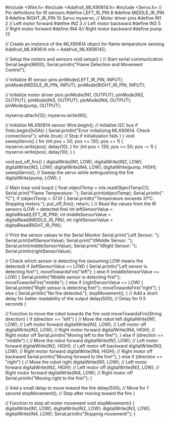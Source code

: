 #include <Wire.h>
#include <Adafruit_MLX90614.h>
#include <Servo.h>
// Pin definitions for IR sensors
#define LEFT_IR_PIN 8
#define MIDDLE_IR_PIN 9
#define RIGHT_IR_PIN 10
Servo myservo;
// Motor driver pins
#define IN1 2 // Left motor forward
#define IN2 3 // Left motor backward
#define IN3 5 // Right motor forward
#define IN4 4// Right motor backward
#define pump 13

// Create an instance of the MLX90614 object for flame temperature sensing
Adafruit_MLX90614 mlx = Adafruit_MLX90614();

// Setup the motors and sensors
void setup() {
  // Start serial communication
  Serial.begin(9600);
  Serial.println("Flame Detection and Movement Control");

  // Initialize IR sensor pins
  pinMode(LEFT_IR_PIN, INPUT);
  pinMode(MIDDLE_IR_PIN, INPUT);
  pinMode(RIGHT_IR_PIN, INPUT);

  // Initialize motor driver pins
  pinMode(IN1, OUTPUT);
  pinMode(IN2, OUTPUT);
  pinMode(IN3, OUTPUT);
  pinMode(IN4, OUTPUT);
  pinMode(pump, OUTPUT);

  myservo.attach(12);
  myservo.write(90);

  // Initialize MLX90614 sensor
  Wire.begin();  // Initialize I2C bus
  if (!mlx.begin(0x5A)) {
    Serial.println("Error initializing MLX90614. Check connections!");
    while (true); // Stop if initialization fails
  }
}
void sweepServo() {
  for (int pos = 50; pos <= 130; pos += 1) {
    myservo.write(pos);
    delay(10);
  }
  for (int pos = 130; pos >= 50; pos -= 1) {
    myservo.write(pos);
    delay(10);
  }
}

void put_off_fire() {
  digitalWrite(IN1, LOW);
  digitalWrite(IN2, LOW);
  digitalWrite(IN3, LOW);
  digitalWrite(IN4, LOW);
  digitalWrite(pump, HIGH);
  sweepServo();  // Sweep the servo while extinguishing the fire
  digitalWrite(pump, LOW);
}

// Main loop
void loop() {
  float objectTemp = mlx.readObjectTempC();
  Serial.print("Flame Temperature: ");
  Serial.print(objectTemp);
  Serial.println(" °C");
  if (objectTemp > 37.0) {
    Serial.println("Temperature exceeds 31°C. Stopping motors.");
    put_off_fire();
    return;
  }
  // Read the values from the IR sensors (LOW = detected fire)
  int leftSensorValue = digitalRead(LEFT_IR_PIN);
  int middleSensorValue = digitalRead(MIDDLE_IR_PIN);
  int rightSensorValue = digitalRead(RIGHT_IR_PIN);

  // Print the sensor values to the Serial Monitor
  Serial.print("Left Sensor: ");
  Serial.print(leftSensorValue);
  Serial.print("\tMiddle Sensor: ");
  Serial.print(middleSensorValue);
  Serial.print("\tRight Sensor: ");
  Serial.println(rightSensorValue);

  // Check which sensor is detecting fire (assuming LOW means fire detected)
  if (leftSensorValue == LOW) {
    Serial.println("Left sensor is detecting fire!");
    moveTowardsFire("left");
  }
  else if (middleSensorValue == LOW) {
    Serial.println("Middle sensor is detecting fire!");
    moveTowardsFire("middle");
  }
  else if (rightSensorValue == LOW) {
    Serial.println("Right sensor is detecting fire!");
    moveTowardsFire("right");
  }
  else {
    Serial.println("No fire detected.");
    stopMovement();
  }
  // Add a short delay for better readability of the output
  delay(500);  // Delay for 0.5 seconds
}

// Function to move the robot towards the fire
void moveTowardsFire(String direction) {
  if (direction == "left") {
    // Move the robot left
    digitalWrite(IN1, LOW); // Left motor forward
    digitalWrite(IN2, LOW);  // Left motor off
    digitalWrite(IN3, LOW); // Right motor forward
    digitalWrite(IN4, HIGH);  // Right motor off
    Serial.println("Moving left to the fire!");
  }
  else if (direction == "middle") {
    // Move the robot forward
    digitalWrite(IN1, LOW); // Left motor forward
    digitalWrite(IN2, HIGH);  // Left motor off backward
    digitalWrite(IN3, LOW); // Right motor forward
    digitalWrite(IN4, HIGH);  // Right motor off backward
    Serial.println("Moving forward to the fire!");
  }
  else if (direction == "right") {
    // Move the robot right
    digitalWrite(IN1, LOW); // Left motor forward
    digitalWrite(IN2, HIGH);  // Left motor off
    digitalWrite(IN3, LOW); // Right motor forward
    digitalWrite(IN4, LOW);  // Right motor off
    Serial.println("Moving right to the fire!");
  }
  
  // Add a small delay to move toward the fire
  delay(500); // Move for 1 second
  stopMovement(); // Stop after moving toward the fire
}

// Function to stop all motor movement
void stopMovement() {
  digitalWrite(IN1, LOW);
  digitalWrite(IN2, LOW);
  digitalWrite(IN3, LOW);
  digitalWrite(IN4, LOW);
  Serial.println("Stopping movement!");
}
